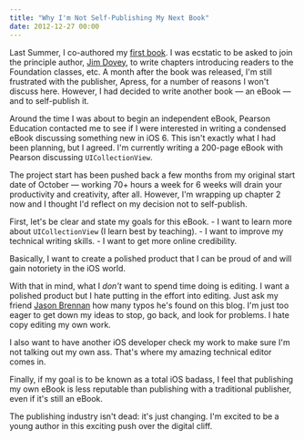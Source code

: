 ```yaml
---
title: "Why I'm Not Self-Publishing My Next Book"
date: 2012-12-27 00:00
---
```


<import><p>Last Summer, I co-authored my <a href="http://www.amazon.com/gp/product/1430243686/ref=as_li_ss_tl?ie=UTF8&amp;tag=ashfur-20&amp;linkCode=as2&amp;camp=1789&amp;creative=390957&amp;creativeASIN=1430243686">first book</a>. I was ecstatic to be asked to join the principle author, <a href="https://twitter.com/alanquatermain">Jim Dovey</a>, to write chapters introducing readers to the Foundation classes, etc. A month after the book was released, I'm still frustrated with the publisher, Apress, for a number of reasons I won't discuss here. However, I had decided to write another book — an eBook — and to self-publish it.</p>

<p>Around the time I was about to begin an independent eBook, Pearson Education contacted me to see if I were interested in writing a condensed eBook discussing something new in iOS 6. This isn't exactly what I had been planning, but I agreed. I'm currently writing a 200-page eBook with Pearson discussing <code>UICollectionView</code>. </p>

<p>The project start has been pushed back a few months from my original start date of October — working 70+ hours a week for 6 weeks will drain your productivity and creativity, after all. However, I'm wrapping up chapter 2 now and I thought I'd reflect on my decision not to self-publish.</p>

<p>First, let's be clear and state my goals for this eBook. 
- I want to learn more about <code>UICollectionView</code> (I learn best by teaching). 
- I want to improve my technical writing skills. 
- I want to get more online credibility.</p>

<p>Basically, I want to create a polished product that I can be proud of and will gain notoriety in the iOS world. </p>

<p>With that in mind, what I <em>don't</em> want to spend time doing is editing. I want a polished product but I hate putting in the effort into editing. Just ask my friend <a href="http://nearthespeedoflight.com">Jason Brennan</a> how many typos he's found on this blog. I'm just too eager to get down my ideas to stop, go back, and look for problems. I hate copy editing my own work.</p>

<p>I also want to have another iOS developer check my work to make sure I'm not talking out my own ass. That's where my amazing technical editor comes in. </p>

<p>Finally, if my goal is to be known as a total iOS badass, I feel that publishing my own eBook is less reputable than publishing with a traditional publisher, even if it's still an eBook. </p>

<p>The publishing industry isn't dead: it's just changing. I'm excited to be a young author in this exciting push over the digital cliff.</p></import>

<!-- more -->

